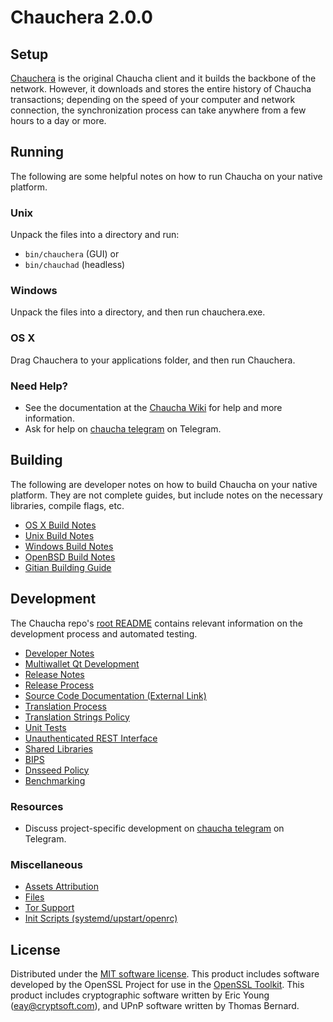Chauchera 2.0.0
=====================

Setup
---------------------
[Chauchera](http://chaucha.cl) is the original Chaucha client and it builds the backbone of the network. However, it downloads and stores the entire history of Chaucha transactions; depending on the speed of your computer and network connection, the synchronization process can take anywhere from a few hours to a day or more.

Running
---------------------
The following are some helpful notes on how to run Chaucha on your native platform.

### Unix

Unpack the files into a directory and run:

- `bin/chauchera` (GUI) or
- `bin/chauchad` (headless)

### Windows

Unpack the files into a directory, and then run chauchera.exe.

### OS X

Drag Chauchera to your applications folder, and then run Chauchera.

### Need Help?

* See the documentation at the [Chaucha Wiki](https://chaucha.cl/)
for help and more information.
* Ask for help on [chaucha telegram](https://t.me/chaucha) on Telegram.


Building
---------------------
The following are developer notes on how to build Chaucha on your native platform. They are not complete guides, but include notes on the necessary libraries, compile flags, etc.

- [OS X Build Notes](build-osx.md)
- [Unix Build Notes](build-unix.md)
- [Windows Build Notes](build-windows.md)
- [OpenBSD Build Notes](build-openbsd.md)
- [Gitian Building Guide](gitian-building.md)

Development
---------------------
The Chaucha repo's [root README](/README.md) contains relevant information on the development process and automated testing.

- [Developer Notes](developer-notes.md)
- [Multiwallet Qt Development](multiwallet-qt.md)
- [Release Notes](release-notes.md)
- [Release Process](release-process.md)
- [Source Code Documentation (External Link)](https://dev.visucore.com/bitcoin/doxygen/)
- [Translation Process](translation_process.md)
- [Translation Strings Policy](translation_strings_policy.md)
- [Unit Tests](unit-tests.md)
- [Unauthenticated REST Interface](REST-interface.md)
- [Shared Libraries](shared-libraries.md)
- [BIPS](bips.md)
- [Dnsseed Policy](dnsseed-policy.md)
- [Benchmarking](benchmarking.md)

### Resources
* Discuss project-specific development on [chaucha telegram](https://t.me/chaucha) on Telegram. 

### Miscellaneous
- [Assets Attribution](assets-attribution.md)
- [Files](files.md)
- [Tor Support](tor.md)
- [Init Scripts (systemd/upstart/openrc)](init.md)

License
---------------------
Distributed under the [MIT software license](http://www.opensource.org/licenses/mit-license.php).
This product includes software developed by the OpenSSL Project for use in the [OpenSSL Toolkit](https://www.openssl.org/). This product includes
cryptographic software written by Eric Young ([eay@cryptsoft.com](mailto:eay@cryptsoft.com)), and UPnP software written by Thomas Bernard.
